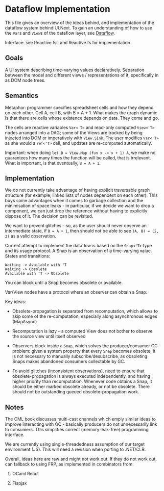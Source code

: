 # Dataflow Implementation

This file gives an overview of the ideas behind, and implementation of
the dataflow system behind UI.Next. To gain an understanding of how to
*use* the `Var`s and `View`s of the dataflow layer, see
[Dataflow](Dataflow.md).

Interface: see Reactive.fsi, and Reactive.fs for implementation.

## Goals

A UI system describing time-varying values declaratively.  Separation
between the model and different views / representations of it,
specifically in as DOM node trees.

## Semantics

Metaphor: programmer specifies spreadsheet cells and how they depend
on each other. Cell A, cell B, with B = A + 1.  What makes the graph
dynamic is that there are cells whose existence depends on data. They
come and go.

The cells are reactive variables `Var<'T>` and read-only computed
`View<'T>` nodes arranged into a DAG; some of the Views are tracked by
being injected into DOM or imperatively with `View.Sink`.  The user
modifies `Var<'T>` as she would a `ref<'T>` cell, and updates are
re-computed automatically.

Important: when doing `let B = View.Map (fun x -> x + 1) A`, we make
no guarantees how many times the function will be called, that is
irrelevant.  What is important, is that eventually, `B = A + 1`.

## Implementation

We do not currently take advantage of having explicit traversable
graph structure (for example, linked lists of nodes dependent on each
other).  This buys some advantages when it comes to garbage collection
and the minimisation of space leaks - in particular, if we decide we
want to drop a component, we can just drop the reference without
having to explicitly dispose of it.  The decision can be revisited.

We want to prevent glitches - so, as the user should never observe an
intermediate state, if `B = A + 1`, then should not be able to see
`(A, B) = (2, 2)` as a valid observation.

Current attempt to implement the dataflow is based on the `Snap<'T>`
type and its usage protocol.  A Snap is an observation of a
time-varying value.  States and transitions:

    Waiting -> Available with 'T
    Waiting -> Obsolete
    Available with 'T -> Obsolete

You can block until a Snap becomes obsolete or available.

Var/View nodes have a protocol where an observer can obtain a Snap.

Key ideas:

* Obsolete-propagation is separated from recomputation, which allows
  to skip some of the re-computation, especially along asynchronous
  edges (MapAsync)

* Recomputation is lazy - a computed View does not bother to observe
  the source view until itself observed

* Observers block inside a `Snap`, which solves the producer/consumer
  GC problem: given a system property that every `Snap` becomes
  obsolete, it is not necessary to manually subscribe/desubscribe, as
  obsoleting Snaps makes abandoned consumers collectable by GC.

* To avoid glitches (inconsistent observations), need to ensure that
  obsolete-propagation is always executed independently, and having
  higher priority than recomputation.  Whenever code obtains a Snap,
  it should be either marked obsolete already, or not be obsolete.
  There should not be outstanding queued obsolete-propagation work.

## Notes

The CML book discusses multi-cast channels which emply similar ideas
to improve interacting with GC - basically producers do not
unnecessarily link to consumers.  This simplifies correct (memory
leak-free) programming interface.

We are currently using single-threadedness assumption of our target
environment (JS).  This will need a revision when porting to .NET/CLR.

Overall, ideas here are raw and might not work out. If they do not
work out, can fallback to using FRP, as implemented in combinators
from:

1. OCaml React

2. Flapjax

